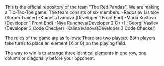 
This is the official repository of the team "The Red Pandas". We are making a Tic-Tac-Toe game.
The team consists of six members:
-Radoslav Lisitsov (Scrum Trainer)
-Kamelia Ivanova (Developer 1 Front End)
-Maria Kostova (Developer 1 Front End)
-Niya Runcheva(Developer 2 C++)
-Georgi Vasilev (Developer 3 Code Checker)
-Kalina Ivanova(Developer 3 Code Checker)

The rules of the game are as follows: There are two players. Both players take turns to place an element (X or O) on the playing field.

The way to win is to arrange three identical elements in one row, one column or diagonally before your opponent.

